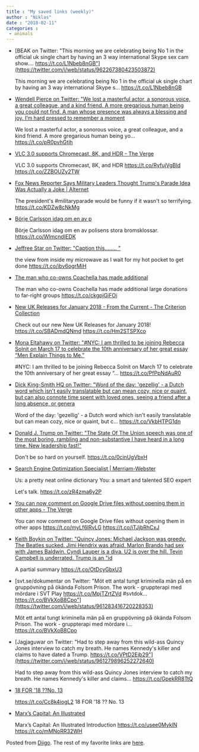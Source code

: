 ```yaml
---
title : "My saved links (weekly)"
author : "Niklas"
date : "2018-02-11"
categories : 
 - animals
---
```


- [BEAK on Twitter: "This morning we are celebrating being No 1 in the official uk single chart by having an 3 way international Skype sex cam show.… https://t.co/L1Nbeb8nGB"](https://twitter.com/i/web/status/962267380423503872)
    
    This morning we are celebrating being No 1 in the official uk single chart by having an 3 way international Skype s… https://t.co/L1Nbeb8nGB
    
- [Wendell Pierce on Twitter: "We lost a masterful actor, a sonorous voice, a great colleague, and a kind friend. A more gregarious human being you could not find. A man whose presence was always a blessing and joy. I’m hard pressed to remember a moment](https://twitter.com/i/web/status/962189417564786688)
    
    We lost a masterful actor, a sonorous voice, a great colleague, and a kind friend. A more gregarious human being yo… https://t.co/pR0pvhGtjh
    
- [VLC 3.0 supports Chromecast, 8K, and HDR - The Verge](https://www.theverge.com/2018/2/9/16997020/vlc-3-0-update-chromecast-8k-hdr-iphone-x-hd-dvd?utm_campaign=theverge&utm_content=chorus&utm_medium=social&utm_source=twitter)
    
    VLC 3.0 supports Chromecast, 8K, and HDR https://t.co/RyfujVgBId https://t.co/ZZBOUZy2TW
    
- [Fox News Reporter Says Military Leaders Thought Trump's Parade Idea Was Actually a Joke | Alternet](https://www.alternet.org/news-amp-politics/military-leaders-thought-trumps-parade-was-joke-fox-reporter-says)
    
    The president's #militaryparade would be funny if it wasn't so terrifying. https://t.co/KDZw8cNkMg
    
    
- [Börje Carlsson idag om en av p](https://fb.me/LEjrCSah)
    
    Börje Carlsson idag om en av polisens stora bromsklossar. https://t.co/WlmcndIEDK
    
- [Jeffree Star on Twitter: "Caption this.....… "](https://twitter.com/jeffreestar/status/960035736878645248)
    
    the view from inside my microwave as I wait for my hot pocket to get done https://t.co/ibv6ogrMiH
    
- [The man who co-owns Coachella has made additional](https://pitchfork.com/news/coachella-co-owners-latest-charitable-filing-shows-deep-anti-lgbtq-ties/?mbid=social_twitter)
    
    The man who co-owns Coachella has made additional large donations to far-right groups https://t.co/ckgpjGiFOi
    
- [New UK Releases for January 2018 - From the Current - The Criterion Collection](https://www.criterion.com/current/posts/5341-new-uk-releases-for-january-2018)
    
    Check out our new New UK Releases for January 2018! https://t.co/SBADmdQNmd https://t.co/Hm2STSPXco
    
- [Mona Eltahawy on Twitter: "#NYC: I am thrilled to be joining Rebecca Solnit on March 17 to celebrate the 10th anniversary of her great essay “Men Explain Things to Me.”](https://twitter.com/i/web/status/958733055031697410)
    
    #NYC: I am thrilled to be joining Rebecca Solnit on March 17 to celebrate the 10th anniversary of her great essay “… https://t.co/PfPpNdAuR0
    
    
- [Dick King-Smith HQ on Twitter: "Word of the day: 'gezellig' - a Dutch word which isn't easily translatable but can mean cozy, nice or quaint, but can also connote time spent with loved ones, seeing a friend after a long absence, or genera](https://twitter.com/i/web/status/958629330803941376)
    
    Word of the day: 'gezellig' - a Dutch word which isn't easily translatable but can mean cozy, nice or quaint, but c… https://t.co/VkbHTPG1dn
    
- [Donald J. Trump on Twitter: "The State Of The Union speech was one of the most boring, rambling and non-substantive I have heard in a long time. New leadership fast!"](https://twitter.com/realDonaldTrump/status/687130047422042112)
    
    Don't be so hard on yourself. https://t.co/0cinUgVbxH
    
- [Search Engine Optimization Specialist | Merriam-Webster](https://www.merriam-webster.com/jobs/seo-specialist)
    
    Us: a pretty neat online dictionary You: a smart and talented SEO expert
    
    Let's talk. https://t.co/zR4zma6y2P
    
- [You can now comment on Google Drive files without opening them in other apps - The Verge](https://www.theverge.com/2018/2/7/16985236/google-drive-comments-cloud-microsoft-office?utm_campaign=theverge&utm_content=chorus&utm_medium=social&utm_source=twitter)
    
    You can now comment on Google Drive files without opening them in other apps https://t.co/myLf6lRvLG https://t.co/iTJjbRhCxJ
    
- [Keith Boykin on Twitter: "Quincy Jones: Michael Jackson was greedy. The Beatles sucked. Jimi Hendrix was afraid. Marlon Brando had sex with James Baldwin. Cyndi Lauper is a diva. U2 is over the hill. Tevin Campbell is underrated. Trump is an "id](https://twitter.com/keithboykin/status/961273184216604672)
    
    A partial summary https://t.co/OtDcyGbxU3
    
- [svt.se/dokumentar on Twitter: "Möt ett antal tungt kriminella män på en gruppövning på ökända Folsom Prison. The work - gruppterapi med mördare i SVT Play https://t.co/MpjTZrtZVd #svtdok… https://t.co/BVkXoB8Cpo"](https://twitter.com/i/web/status/961283416720228353)
    
    Möt ett antal tungt kriminella män på en gruppövning på ökända Folsom Prison. The work - gruppterapi med mördare i… https://t.co/BVkXoB8Cpo
    
- [Jagjaguwar on Twitter: "Had to step away from this wild-ass Quincy Jones interview to catch my breath. He names Kennedy's killer and claims to have dated a Trump. https://t.co/VPtD2Ejb29"](https://twitter.com/i/web/status/961279896252272640)
    
    Had to step away from this wild-ass Quincy Jones interview to catch my breath. He names Kennedy's killer and claims… https://t.co/GpekRR8TtQ
    
- [18 FOR '18 ??No. 13](https://www.last.fm)
    
    https://t.co/Cc8k4iogL2 18 FOR '18 ?? No. 13
    
- [Marx’s Capital: An Illustrated](https://t.co/usee0MyklN)
    
    Marx’s Capital: An Illustrated Introduction https://t.co/usee0MyklN https://t.co/mMNoRR32WH
    

Posted from [Diigo](https://www.diigo.com). The rest of my favorite links are [here](https://www.diigo.com/user/npivic).
